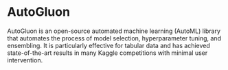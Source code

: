 # AutoGluon

AutoGluon is an open-source automated machine learning (AutoML) library that automates the process of model selection, hyperparameter tuning, and ensembling. It is particularly effective for tabular data and has achieved state-of-the-art results in many Kaggle competitions with minimal user intervention. 